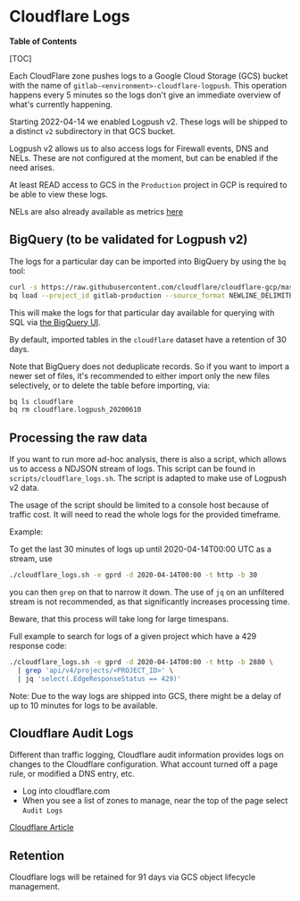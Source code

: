 # Cloudflare Logs

**Table of Contents**

[TOC]

Each CloudFlare zone pushes logs to a Google Cloud Storage (GCS) bucket with
the name of `gitlab-<environment>-cloudflare-logpush`. This operation happens
every 5 minutes so the logs don't give an immediate overview of what's
currently happening.

Starting 2022-04-14 we enabled Logpush v2. These logs will be shipped to a distinct `v2` subdirectory in that GCS bucket.

Logpush v2 allows us to also access logs for Firewall events, DNS and NELs. These are not configured at the moment, but can be enabled if the need arises.

At least READ access to GCS in the `Production` project in GCP is required to be able to view these logs.

NELs are also already available as metrics [here](https://dashboards.gitlab.net/d/sPqgMv9Zk/cloudflare-traffic-overview?orgId=1&refresh=5m)

## BigQuery (to be validated for Logpush v2)

The logs for a particular day can be imported into BigQuery by using the `bq` tool:

```bash
curl -s https://raw.githubusercontent.com/cloudflare/cloudflare-gcp/master/logpush-to-bigquery/schema-http.json | jq '. += [{"name": "RequestHeaders","type": "JSON","mode": "NULLABLE"}, {"name": "ResponseHeaders","type": "JSON","mode": "NULLABLE"}]' > schema-http.json
bq load --project_id gitlab-production --source_format NEWLINE_DELIMITED_JSON cloudflare.logpush_20200610 'gs://gitlab-gprd-cloudflare-logpush/v2/http/20200610/*.log.gz' schema-http.json
```

This will make the logs for that particular day available for querying with SQL
via [the BigQuery
UI](https://console.cloud.google.com/bigquery?project=gitlab-production).

By default, imported tables in the `cloudflare` dataset have a retention of 30
days.

Note that BigQuery does not deduplicate records. So if you want to import a newer set of files, it's recommended to either import only the new files selectively, or to delete the table before importing, via:

```bash
bq ls cloudflare
bq rm cloudflare.logpush_20200610
```

## Processing the raw data

If you want to run more ad-hoc analysis, there is also a script, which allows us
to access a NDJSON stream of logs. This script can be found in
`scripts/cloudflare_logs.sh`. The script is adapted to make use of Logpush v2 data.

The usage of the script should be limited to a console host because of traffic
cost. It will need to read the whole logs for the provided timeframe.

Example:

To get the last 30 minutes of logs up until 2020-04-14T00:00 UTC as a stream,
use

```bash
./cloudflare_logs.sh -e gprd -d 2020-04-14T00:00 -t http -b 30
```

you can then `grep` on that to narrow it down. The use of `jq` on an unfiltered
stream is not recommended, as that significantly increases processing time.

Beware, that this process will take long for large timespans.

Full example to search for logs of a given project which have a 429 response
code:

```bash
./cloudflare_logs.sh -e gprd -d 2020-04-14T00:00 -t http -b 2880 \
  | grep 'api/v4/projects/<PROJECT_ID>' \
  | jq 'select(.EdgeResponseStatus == 429)'
```

Note: Due to the way logs are shipped into GCS, there might be a delay of up
to 10 minutes for logs to be available.

## Cloudflare Audit Logs

Different than traffic logging, Cloudflare audit information provides logs
on changes to the Cloudflare configuration. What account turned off a page
rule, or modified a DNS entry, etc.

* Log into cloudflare.com
* When you see a list of zones to manage, near the top of the page
  select `Audit Logs`

[Cloudflare Article](https://support.cloudflare.com/hc/en-us/articles/115002833612-Understanding-Cloudflare-Audit-Logs)

## Retention

Cloudflare logs will be retained for 91 days via GCS object lifecycle management.
